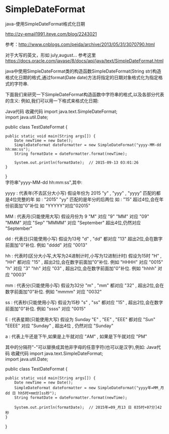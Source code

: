 # SimpleDateFormat
java-使用SimpleDateFormat格式化日期

http://zy-email1991.iteye.com/blog/2243021

参考：http://www.cnblogs.com/peida/archive/2013/05/31/3070790.html

对于大写的英文，形如 july,august... 参考这里
https://docs.oracle.com/javase/8/docs/api/java/text/SimpleDateFormat.html

java中使用SimpleDateFormat类的构造函数SimpleDateFormat(String str)构造格式化日期的格式,通过format(Date date)方法将指定的日期对象格式化为指定格式的字符串.
 
下面我们来研究一下SimpleDateFormat构造函数中字符串的格式,以及各部分代表的含义:
例如,我们可以用一下格式来格式化日期:
 
Java代码  收藏代码
import java.text.SimpleDateFormat;  
import java.util.Date;  
  
public class TestDateFormat {  
  
    public static void main(String args[]) {  
        Date newTime = new Date();  
        SimpleDateFormat dateFormatter = new SimpleDateFormat("yyyy-MM-dd hh:mm:ss");  
        String formatDate = dateFormatter.format(newTime);  
  
        System.out.println(formatDate);  // 2015-09-13 03:01:26  
    }  
}  
 字符串"yyyy-MM-dd hh:mm:ss",其中:
 
yyyy : 代表年(不去区分大小写) 假设年份为 2015
    "y" , "yyy" , "yyyy" 匹配的都是4位完整的年 如 : "2015"
    "yy" 匹配的是年分的后两位 如 : "15"
    超过4位,会在年份前面加"0"补位 如 "YYYYY"对应"02015"
 
MM : 代表月(只能使用大写) 假设月份为 9
    "M" 对应 "9"
    "MM" 对应 "09"
    "MMM" 对应 "Sep"
    "MMMM" 对应 "September"
    超出4位,仍然对应 "September"
    
dd : 代表日(只能使用小写) 假设为13号
    "d" , "dd" 都对应 "13"
    超出2位,会在数字前面加"0"补位. 例如 "dddd" 对应 "0013"
 
hh : 代表时(区分大小写,大写为24进制计时,小写为12进制计时) 假设为15时
    "H" , "HH" 都对应 "15" , 超出2位,会在数字前面加"0"补位. 例如 "HHHH" 对应 "0015"
    "h" 对应 "3"
    "hh" 对应 "03" , 超出2位,会在数字前面加"0"补位. 例如 "hhhh" 对应 "0003"
 
mm : 代表分(只能使用小写) 假设为32分
    "m" , "mm" 都对应 "32" ,  超出2位,会在数字前面加"0"补位. 例如 "mmmm" 对应 "0032"
 
ss : 代表秒(只能使用小写) 假设为15秒
    "s" , "ss" 都对应 "15" , 超出2位,会在数字前面加"0"补位. 例如 "ssss" 对应 "0015"
 
E : 代表星期(只能使用大写) 假设为 Sunday
    "E" , "EE" , "EEE" 都对应 "Sun"
    "EEEE" 对应 "Sunday" , 超出4位 , 仍然对应 "Sunday"
 
a : 代表上午还是下午,如果是上午就对应 "AM" , 如果是下午就对应 "PM"
 
其中的分隔符"-"可以替换成其他非字母的任意字符(也可以是汉字),例如:
Java代码  收藏代码
import java.text.SimpleDateFormat;  
import java.util.Date;  
  
public class TestDateFormat {  
  
    public static void main(String args[]) {  
        Date newTime = new Date();  
        SimpleDateFormat dateFormatter = new SimpleDateFormat("yyyy年=MM_月dd 日 hh5时+mm分]ss秒");  
        String formatDate = dateFormatter.format(newTime);  
  
        System.out.println(formatDate);  // 2015年=09_月13 日 035时+07分]42秒  
    }  
}  
